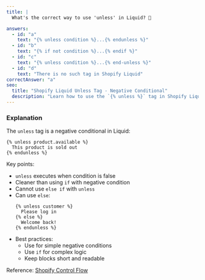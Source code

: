 ```yaml
---
title: |
  What's the correct way to use 'unless' in Liquid? 🚫

answers:
  - id: "a"
    text: "{% unless condition %}...{% endunless %}"
  - id: "b"
    text: "{% if not condition %}...{% endif %}"
  - id: "c"
    text: "{% unless condition %}...{% end-unless %}"
  - id: "d"
    text: "There is no such tag in Shopify Liquid"
correctAnswer: "a"
seo:
  title: "Shopify Liquid Unless Tag - Negative Conditional"
  description: "Learn how to use the `{% unless %}` tag in Shopify Liquid to create a negative conditional statement."
---
```


### Explanation

The `unless` tag is a negative conditional in Liquid:

```liquid
{% unless product.available %}
  This product is sold out
{% endunless %}
```

Key points:
- `unless` executes when condition is false
- Cleaner than using `if` with negative condition
- Cannot use `else if` with `unless`
- Can use `else`:
  ```liquid
  {% unless customer %}
    Please log in
  {% else %}
    Welcome back!
  {% endunless %}
  ```
- Best practices:
  - Use for simple negative conditions
  - Use `if` for complex logic
  - Keep blocks short and readable

Reference: [Shopify Control Flow](https://shopify.dev/docs/api/liquid/tags/control-flow) 